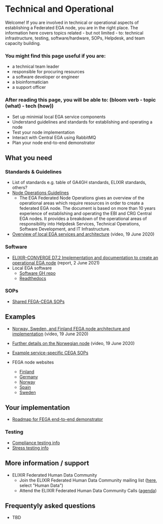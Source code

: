 # Technical and Operational

Welcome! If you are involved in technical or operational aspects of establishing a Federated EGA node, you are in the right place. The information here covers topics related - but not limited - to: technical infrastructure, testing, software/hardware, SOPs, Helpdesk, and team capacity building.

### You might find this page useful if you are:
- a technical team leader
- responsible for procuring resources 
- a software developer or engineer
- a bioinformatician
- a support officer

### After reading this page, you will be able to: (bloom verb - topic (what) - tech (how))
- Set up minimial local EGA service components
- Understand guidelines and standards for establishing and operating a node
- Test your node implementation
- Interact with Central EGA using RabbitMQ
- Plan your node end-to-end demonstrator

## What you need

### Standards & Guidelines

- List of standards e.g. table of GA4GH standards, ELIXIR standards, others?
- [Node Operations Guidelines](https://ega-archive.org/files/EGA-Node-Operations-v2.pdf)
  - The EGA Federated Node Operations gives an overview of the operational areas which require resources in order to create a federated EGA node. The document is based on more than 10 years experience of establishing and operating the EBI and CRG Central EGA nodes. It provides a breakdown of the operational areas of responsibility into Helpdesk Services, Technical Operations, Software Development, and IT Infrastructure.
- [Overview of local EGA services and architecture](https://www.youtube.com/watch?v=k9R8W3V3ugU) (video, 19 June 2020)

### Software

- [ELIXIR-CONVERGE D7.2 Implementation and documentation to create an operational EGA node](https://zenodo.org/record/4893191) (report, 2 June 2021)
- Local EGA software
  - [Software GH repo](https://github.com/EGA-archive/LocalEGA)
  - [Readthedocs](https://localega.readthedocs.io/)


### SOPs

- [Shared FEGA-CEGA SOPs](https://drive.google.com/drive/folders/14yFvXOxRyGl-ENogIB5TdogIUdL-gmfk?usp=sharing)

## Examples

- [Norway, Sweden, and Finland FEGA node architecture and implementation](https://www.youtube.com/watch?v=eEoKmMKGCc4) (video, 19 June 2020)
- [Further details on the Norwegian node](https://www.youtube.com/watch?v=DSd_UJyqoGU) (video, 19 June 2020)
- [Example service-specific CEGA SOPs](TBD)

- FEGA node websites
  - [Finland](https://research.csc.fi/-/fega)
  - [Germany](https://www.ghga.de/)
  - [Norway](https://ega.elixir.no/)
  - [Spain](https://fega-test.bsc.es/docs/)
  - [Sweden](https://nbis.se/infrastructure/sensitive-data-archive.html)

## Your implementation

- [Roadmap for FEGA end-to-end demonstrator](https://docs.google.com/document/d/1m7WDC112e73Kw79baZcsRsQOkAAGKtp_AiqJRhrgtUk/edit?usp=sharing)

### Testing

- [Compliance testing info](TBD)
- [Stress testing info](TBD)

## More information / support

- ELIXIR Federated Human Data Community
  - Join the ELIXIR Federated Human Data Community mailing list ([here](https://elixir-europe.org/intranet/join-groups), select "Human Data")
  - Attend the ELIXIR Federated Human Data Community Calls ([agenda](https://docs.google.com/document/d/10OwVvHbJ7i1gI1Iw4zmVsOs8kDrG077Y52juehiFcmU/edit))

## Frequentyly asked questions

- TBD
